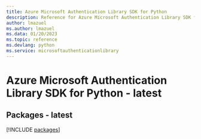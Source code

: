 ```yaml
---
title: Azure Microsoft Authentication Library SDK for Python
description: Reference for Azure Microsoft Authentication Library SDK for Python
author: lmazuel
ms.author: lmazuel
ms.data: 01/20/2023
ms.topic: reference
ms.devlang: python
ms.service: microsoftauthenticationlibrary
---
```

# Azure Microsoft Authentication Library SDK for Python - latest
## Packages - latest
[!INCLUDE [packages](microsoft-authentication-library-index.md)]
